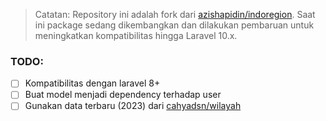 > Catatan:
> Repository ini adalah fork dari [azishapidin/indoregion](https://github.com/azishapidin/indoregion). Saat ini package sedang dikembangkan dan dilakukan pembaruan untuk meningkatkan kompatibilitas hingga Laravel 10.x.

### TODO:
- [ ] Kompatibilitas dengan laravel 8+
- [ ] Buat model menjadi dependency terhadap user
- [ ] Gunakan data terbaru (2023) dari [cahyadsn/wilayah](https://github.com/cahyadsn/wilayah)
